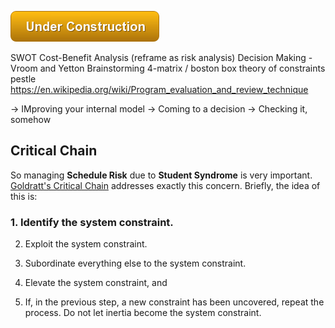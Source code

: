 ![Under Construction](images/state/uc.png)




SWOT
Cost-Benefit Analysis  (reframe as risk analysis)
Decision Making - Vroom and Yetton
Brainstorming
4-matrix / boston box
theory of constraints
pestle
https://en.wikipedia.org/wiki/Program_evaluation_and_review_technique

-> IMproving your internal model
-> Coming to a decision
-> Checking it, somehow




## Critical Chain

So managing **Schedule Risk** due to **Student Syndrome** is very important.  [Goldratt's Critical Chain](https://en.wikipedia.org/wiki/Critical_chain_project_management) addresses exactly this concern.   Briefly, the idea of this is:

### 1. Identify the system constraint.

2. Exploit the system constraint.

3. Subordinate everything else to the system constraint.

4. Elevate the system constraint, and

5. If, in the previous step, a new constraint has been uncovered, repeat the process. Do not let inertia become the system constraint.
